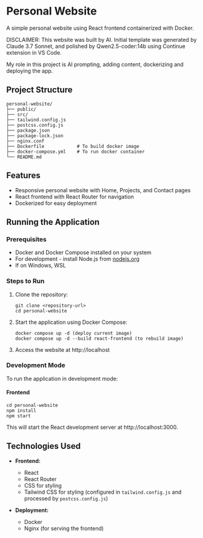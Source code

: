 # Personal Website

A simple personal website using React frontend containerized with Docker.

DISCLAIMER: This website was built by AI. Initial template was generated by Claude 3.7 Sonnet, and polished by Qwen2.5-coder:14b using Continue extension in VS Code. 

My role in this project is AI prompting, adding content, dockerizing and deploying the app.

## Project Structure

```
personal-website/
├── public/
├── src/
├── tailwind.config.js
├── postcss.config.js
├── package.json
├── package-lock.json
├── nginx.conf
├── Dockerfile            # To build docker image
├── docker-compose.yml    # To run docker container
└── README.md
```

## Features

- Responsive personal website with Home, Projects, and Contact pages
- React frontend with React Router for navigation
- Dockerized for easy deployment

## Running the Application

### Prerequisites

- Docker and Docker Compose installed on your system
- For development - install Node.js from [nodejs.org](https://nodejs.org/en/download)
- If on Windows, WSL

### Steps to Run

1. Clone the repository:
   ```
   git clone <repository-url>
   cd personal-website
   ```

2. Start the application using Docker Compose:
   ```
   docker compose up -d (deploy current image)
   docker compose up -d --build react-frontend (to rebuild image)
   ```

3. Access the website at http://localhost

### Development Mode

To run the application in development mode:

#### Frontend

```
cd personal-website
npm install
npm start
```

This will start the React development server at http://localhost:3000.

## Technologies Used

- **Frontend:**
  - React
  - React Router
  - CSS for styling
  - Tailwind CSS for styling (configured in `tailwind.config.js` and processed by `postcss.config.js`)

- **Deployment:**
  - Docker
  - Nginx (for serving the frontend)
